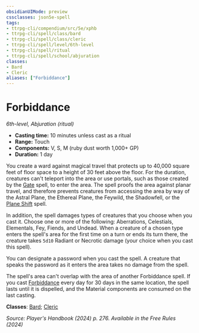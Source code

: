 ```yaml
---
obsidianUIMode: preview
cssclasses: json5e-spell
tags:
- ttrpg-cli/compendium/src/5e/xphb
- ttrpg-cli/spell/class/bard
- ttrpg-cli/spell/class/cleric
- ttrpg-cli/spell/level/6th-level
- ttrpg-cli/spell/ritual
- ttrpg-cli/spell/school/abjuration
classes:
- Bard
- Cleric
aliases: ["Forbiddance"]
---
```

# Forbiddance
*6th-level, Abjuration (ritual)*  


- **Casting time:** 10 minutes unless cast as a ritual
- **Range:** Touch
- **Components:** V, S, M (ruby dust worth 1,000+ GP)
- **Duration:** 1 day

You create a ward against magical travel that protects up to 40,000 square feet of floor space to a height of 30 feet above the floor. For the duration, creatures can't teleport into the area or use portals, such as those created by the [Gate](Misc%20Files/CLI/compendium/spells/gate-xphb.md) spell, to enter the area. The spell proofs the area against planar travel, and therefore prevents creatures from accessing the area by way of the Astral Plane, the Ethereal Plane, the Feywild, the Shadowfell, or the [Plane Shift](Misc%20Files/CLI/compendium/spells/plane-shift-xphb.md) spell.

In addition, the spell damages types of creatures that you choose when you cast it. Choose one or more of the following: Aberrations, Celestials, Elementals, Fey, Fiends, and Undead. When a creature of a chosen type enters the spell's area for the first time on a turn or ends its turn there, the creature takes `5d10` Radiant or Necrotic damage (your choice when you cast this spell).

You can designate a password when you cast the spell. A creature that speaks the password as it enters the area takes no damage from the spell.

The spell's area can't overlap with the area of another Forbiddance spell. If you cast [Forbiddance](Misc%20Files/CLI/compendium/spells/forbiddance-xphb.md) every day for 30 days in the same location, the spell lasts until it is dispelled, and the Material components are consumed on the last casting.

**Classes**: [Bard](Misc%20Files/CLI/compendium/lists/list-spells-classes-bard.md); [Cleric](Misc%20Files/CLI/compendium/lists/list-spells-classes-cleric.md)

*Source: Player's Handbook (2024) p. 276. Available in the Free Rules (2024)*